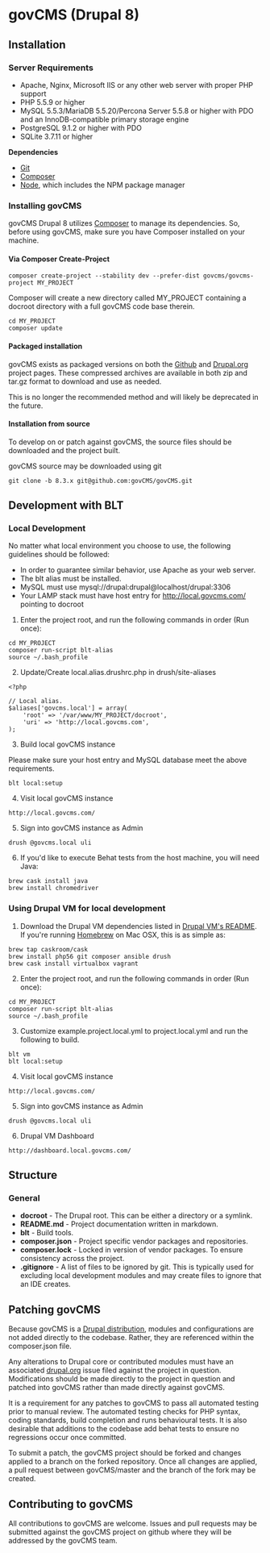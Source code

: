 # govCMS (Drupal 8)

## Installation

### Server Requirements

* Apache, Nginx, Microsoft IIS or any other web server with proper PHP support
* PHP 5.5.9 or higher
* MySQL 5.5.3/MariaDB 5.5.20/Percona Server 5.5.8 or higher with PDO and an InnoDB-compatible primary storage engine
* PostgreSQL 9.1.2 or higher with PDO
* SQLite 3.7.11 or higher

**Dependencies**

* [Git](http://git-scm.com/)
* [Composer](https://getcomposer.org/)
* [Node](https://nodejs.org/en/), which includes the NPM package manager

### Installing govCMS

govCMS Drupal 8 utilizes [Composer](https://getcomposer.org/) to manage its dependencies. So, before using govCMS, make sure you have Composer installed on your machine.

#### Via Composer Create-Project

```
composer create-project --stability dev --prefer-dist govcms/govcms-project MY_PROJECT
```

Composer will create a new directory called MY_PROJECT containing a docroot directory with a full govCMS code base therein. 

```
cd MY_PROJECT
composer update
```

#### Packaged installation

govCMS exists as packaged versions on both the [Github](https://github.com/govCMS/govCMS) and [Drupal.org](https://www.drupal.org/project/govcms) project pages. These compressed archives are available in both zip and tar.gz format to download and use as needed.

This is no longer the recommended method and will likely be deprecated in the future.

#### Installation from source

To develop on or patch against govCMS, the source files should be downloaded and the project built.

govCMS source may be downloaded using git

```
git clone -b 8.3.x git@github.com:govCMS/govCMS.git
```

## Development with BLT

### Local Development

No matter what local environment you choose to use, the following guidelines should be followed:

* In order to guarantee similar behavior, use Apache as your web server.
* The blt alias must be installed.
* MySQL must use mysql://drupal:drupal@localhost/drupal:3306
* Your LAMP stack must have host entry for http://local.govcms.com/ pointing to docroot

1. Enter the project root, and run the following commands in order (Run once):

```
cd MY_PROJECT
composer run-script blt-alias
source ~/.bash_profile
```

2. Update/Create local.alias.drushrc.php in drush/site-aliases

```
<?php

// Local alias.
$aliases['govcms.local'] = array(
    'root' => '/var/www/MY_PROJECT/docroot',
    'uri' => 'http://local.govcms.com',
);
```

3. Build local govCMS instance

Please make sure your host entry and MySQL database meet the above requirements.

```
blt local:setup
```

4. Visit local govCMS instance
```
http://local.govcms.com/
```

5. Sign into govCMS instance as Admin
```
drush @govcms.local uli
```

6. If you'd like to execute Behat tests from the host machine, you will need Java:
```
brew cask install java
brew install chromedriver
```

### Using Drupal VM for local development

1. Download the Drupal VM dependencies listed in [Drupal VM's README](https://github.com/geerlingguy/drupal-vm#quick-start-guide). If you're running [Homebrew](https://brew.sh/index.html) on Mac OSX, this is as simple as:

```
brew tap caskroom/cask
brew install php56 git composer ansible drush
brew cask install virtualbox vagrant
```

2. Enter the project root, and run the following commands in order (Run once):

```
cd MY_PROJECT
composer run-script blt-alias
source ~/.bash_profile
```

3. Customize example.project.local.yml to project.local.yml and run the following to build.

```
blt vm
blt local:setup
```

4. Visit local govCMS instance
```
http://local.govcms.com/
```

5. Sign into  govCMS instance as Admin
```
drush @govcms.local uli
```

6. Drupal VM Dashboard 
```
http://dashboard.local.govcms.com/
```

## Structure

### General

- **docroot** - The Drupal root. This can be either a directory or a symlink.
- **README.md** - Project documentation written in markdown.
- **blt** - Build tools.
- **composer.json** - Project specific vendor packages and repositories.
- **composer.lock** - Locked in version of vendor packages. To ensure consistency across the project.
- **.gitignore** - A list of files to be ignored by git. This is typically used for excluding local development modules and may create files to ignore that an IDE creates.

## Patching govCMS

Because govCMS is a [Drupal distribution](https://www.drupal.org/documentation/build/distributions), modules and configurations are not added directly to the codebase. Rather, they are referenced within the composer.json file.

Any alterations to Drupal core or contributed modules must have an associated [drupal.org](https://www.drupal.org) issue filed against the project in question. Modifications should be made directly to the project in question and patched into govCMS rather than made directly against govCMS.

It is a requirement for any patches to govCMS to pass all automated testing prior to manual review. The automated testing checks for PHP syntax, coding standards, build completion and runs behavioural tests. It is also desirable that additions to the codebase add behat tests to ensure no regressions occur once committed.

To submit a patch, the govCMS project should be forked and changes applied to a branch on the forked repository. Once all changes are applied, a pull request between govCMS/master and the branch of the fork may be created.


## Contributing to govCMS

All contributions to govCMS are welcome. Issues and pull requests may be submitted against the govCMS project on github where they will be addressed by the govCMS team.

